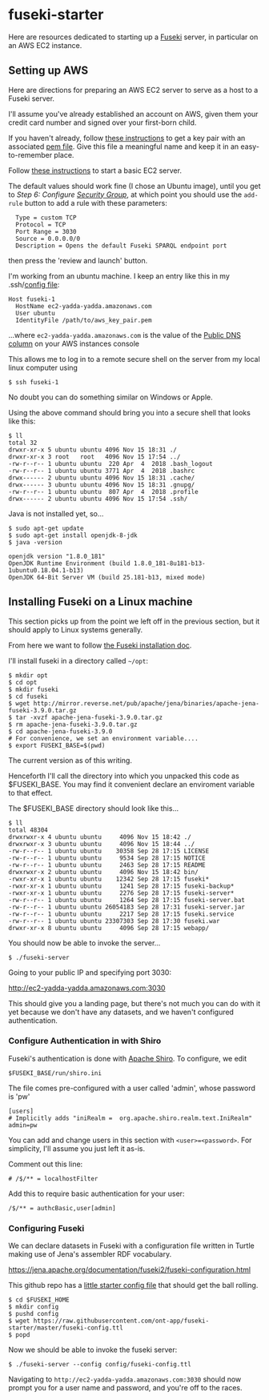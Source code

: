 # fuseki-starter

Here are resources dedicated to starting up a [Fuseki](https://jena.apache.org/documentation/fuseki2/) server, in particular on an AWS EC2 instance.

## Setting up AWS

Here are directions for preparing an AWS EC2 server to serve as a host to a Fuseki server.

I'll assume you've already established an account on AWS, given them your credit card number and signed over your first-born child.

If you haven't already, follow [these instructions](https://docs.aws.amazon.com/AWSEC2/latest/UserGuide/ec2-key-pairs.html) to get a key pair with an associated [pem file](https://en.wikipedia.org/wiki/Privacy-Enhanced_Mail). Give this file a meaningful name and keep it in an easy-to-remember place.

Follow [these instructions](https://aws.amazon.com/ec2/getting-started/) to start a basic EC2 server.
  
The default values should work fine (I chose an Ubuntu image), until you get to <em>Step 6: Configure [Security Group](https://docs.aws.amazon.com/AWSEC2/latest/UserGuide/using-network-security.html)</em>, at which point you should use the `add-rule` button to add a rule with these parameters:
```
  Type = custom TCP
  Protocol = TCP
  Port Range = 3030
  Source = 0.0.0.0/0
  Description = Opens the default Fuseki SPARQL endpoint port
``` 
then press the 'review and launch' button.

I'm working from an ubuntu machine. I keep an entry like this in my
  .ssh/[config file](https://www.ssh.com/ssh/config/):
  
```
Host fuseki-1 
  HostName ec2-yadda-yadda.amazonaws.com
  User ubuntu
  IdentityFile /path/to/aws_key_pair.pem
```

...where `ec2-yadda-yadda.amazonaws.com` is the value of the [Public DNS
column](https://docs.aws.amazon.com/vpc/latest/userguide/vpc-dns.html#vpc-dns-viewing) on your AWS instances console

This allows me to log in to a remote secure shell on the server from my local linux computer using

```
$ ssh fuseki-1
```
No doubt you can do something similar on Windows or Apple.

Using the above command should bring you into a secure shell that looks like this:
```
$ ll
total 32
drwxr-xr-x 5 ubuntu ubuntu 4096 Nov 15 18:31 ./
drwxr-xr-x 3 root   root   4096 Nov 15 17:54 ../
-rw-r--r-- 1 ubuntu ubuntu  220 Apr  4  2018 .bash_logout
-rw-r--r-- 1 ubuntu ubuntu 3771 Apr  4  2018 .bashrc
drwx------ 2 ubuntu ubuntu 4096 Nov 15 18:31 .cache/
drwx------ 3 ubuntu ubuntu 4096 Nov 15 18:31 .gnupg/
-rw-r--r-- 1 ubuntu ubuntu  807 Apr  4  2018 .profile
drwx------ 2 ubuntu ubuntu 4096 Nov 15 17:54 .ssh/
```

Java is not installed yet, so...

```
$ sudo apt-get update
$ sudo apt-get install openjdk-8-jdk
$ java -version

openjdk version "1.8.0_181"
OpenJDK Runtime Environment (build 1.8.0_181-8u181-b13-1ubuntu0.18.04.1-b13)
OpenJDK 64-Bit Server VM (build 25.181-b13, mixed mode)
```

## Installing Fuseki on a Linux machine

This section picks up from the point we left off in the previous section, but it should apply to Linux systems generally. 

From here we want to follow [the Fuseki installation doc](https://jena.apache.org/documentation/fuseki2/).

I'll install fuseki in a directory called `~/opt`:

```
$ mkdir opt
$ cd opt
$ mkdir fuseki
$ cd fuseki
$ wget http://mirror.reverse.net/pub/apache/jena/binaries/apache-jena-fuseki-3.9.0.tar.gz
$ tar -xvzf apache-jena-fuseki-3.9.0.tar.gz
$ rm apache-jena-fuseki-3.9.0.tar.gz
$ cd apache-jena-fuseki-3.9.0
# For convenience, we set an environment variable....
$ export FUSEKI_BASE=$(pwd)
```

The current version as of this writing.

Henceforth I'll call the directory into which you unpacked this code as $FUSEKI_BASE. You may find it convenient declare an enviroment variable to that effect.

The $FUSEKI_BASE directory should look like this...

```
$ ll
total 48304
drwxrwxr-x 4 ubuntu ubuntu     4096 Nov 15 18:42 ./
drwxrwxr-x 3 ubuntu ubuntu     4096 Nov 15 18:44 ../
-rw-r--r-- 1 ubuntu ubuntu    30358 Sep 28 17:15 LICENSE
-rw-r--r-- 1 ubuntu ubuntu     9534 Sep 28 17:15 NOTICE
-rw-r--r-- 1 ubuntu ubuntu     2463 Sep 28 17:15 README
drwxrwxr-x 2 ubuntu ubuntu     4096 Nov 15 18:42 bin/
-rwxr-xr-x 1 ubuntu ubuntu    12342 Sep 28 17:15 fuseki*
-rwxr-xr-x 1 ubuntu ubuntu     1241 Sep 28 17:15 fuseki-backup*
-rwxr-xr-x 1 ubuntu ubuntu     2276 Sep 28 17:15 fuseki-server*
-rw-r--r-- 1 ubuntu ubuntu     1264 Sep 28 17:15 fuseki-server.bat
-rw-r--r-- 1 ubuntu ubuntu 26054183 Sep 28 17:31 fuseki-server.jar
-rw-r--r-- 1 ubuntu ubuntu     2217 Sep 28 17:15 fuseki.service
-rw-r--r-- 1 ubuntu ubuntu 23307303 Sep 28 17:30 fuseki.war
drwxr-xr-x 8 ubuntu ubuntu     4096 Sep 28 17:15 webapp/
```

You should now be able to invoke the server...

```
$ ./fuseki-server
```
Going to your public IP and specifying port 3030:

http://ec2-yadda-yadda.amazonaws.com:3030

This should give you a landing page, but there's not much you can do
with it yet because we don't have any datasets, and we haven't configured authentication.

### Configure Authentication in with Shiro

Fuseki's authentication is done with [Apache Shiro](https://en.wikipedia.org/wiki/Apache_Shiro). To configure, we edit

```
$FUSEKI_BASE/run/shiro.ini
```

The file comes pre-configured with a user called 'admin', whose password is 'pw'

```
[users]
# Implicitly adds "iniRealm =  org.apache.shiro.realm.text.IniRealm"
admin=pw

```
You can add and change users in this section with  `<user>=<password>`. For simplicity, I'll assume you just left it as-is.

Comment out this line:
```
# /$/** = localhostFilter
```

Add this to require basic authentication for your user:

```
/$/** = authcBasic,user[admin]
```

### Configuring Fuseki

We can declare datasets in Fuseki with a configuration file written in Turtle making use of Jena's assembler RDF vocabulary.

https://jena.apache.org/documentation/fuseki2/fuseki-configuration.html


This github repo has a [little starter config file](https://github.com/ont-app/fuseki-starter/blob/master/fuseki-config.ttl) that should get the ball rolling.

```
$ cd $FUSEKI_HOME
$ mkdir config
$ pushd config
$ wget https://raw.githubusercontent.com/ont-app/fuseki-starter/master/fuseki-config.ttl
$ popd
```

Now we should be able to invoke the fuseki server:

```
$ ./fuseki-server --config config/fuseki-config.ttl 
```

Navigating to `http://ec2-yadda-yadda.amazonaws.com:3030` should now prompt you for a user name and password, and you're off to the races. 

